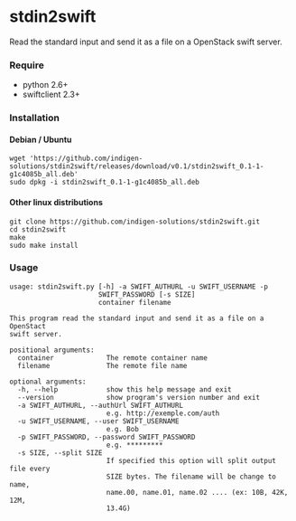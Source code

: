 # stdin2swift
Read the standard input and send it as a file on a OpenStack swift server.

### Require
  + python 2.6+
  + swiftclient 2.3+

### Installation

#### Debian / Ubuntu
```
wget 'https://github.com/indigen-solutions/stdin2swift/releases/download/v0.1/stdin2swift_0.1-1-g1c4085b_all.deb'
sudo dpkg -i stdin2swift_0.1-1-g1c4085b_all.deb
```

#### Other linux distributions
```
git clone https://github.com/indigen-solutions/stdin2swift.git
cd stdin2swift
make
sudo make install
```

### Usage
```
usage: stdin2swift.py [-h] -a SWIFT_AUTHURL -u SWIFT_USERNAME -p
                      SWIFT_PASSWORD [-s SIZE]
                      container filename

This program read the standard input and send it as a file on a OpenStact
swift server.

positional arguments:
  container             The remote container name
  filename              The remote file name

optional arguments:
  -h, --help            show this help message and exit
  --version             show program's version number and exit
  -a SWIFT_AUTHURL, --authUrl SWIFT_AUTHURL
                        e.g. http://exemple.com/auth
  -u SWIFT_USERNAME, --user SWIFT_USERNAME
                        e.g. Bob
  -p SWIFT_PASSWORD, --password SWIFT_PASSWORD
                        e.g. *********
  -s SIZE, --split SIZE
                        If specified this option will split output file every
                        SIZE bytes. The filename will be change to name,
                        name.00, name.01, name.02 .... (ex: 10B, 42K, 12M,
                        13.4G)
```
